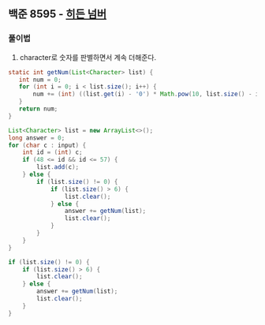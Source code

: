 ## 백준 8595 - [히든 넘버](https://www.acmicpc.net/problem/8595)
 
 
### 풀이법
 
1. character로 숫자를 판별하면서 계속 더해준다.
 
 ```JAVA
static int getNum(List<Character> list) {
    int num = 0;
    for (int i = 0; i < list.size(); i++) {
        num += (int) ((list.get(i) - '0') * Math.pow(10, list.size() - i - 1));
    }
    return num;
}
```

~~~JAVA
List<Character> list = new ArrayList<>();
long answer = 0;
for (char c : input) {
    int id = (int) c;
    if (48 <= id && id <= 57) {
        list.add(c);
    } else {
        if (list.size() != 0) {
            if (list.size() > 6) {
                list.clear();
            } else {
                answer += getNum(list);
                list.clear();
            }
        }
    }
}

if (list.size() != 0) {
    if (list.size() > 6) {
        list.clear();
    } else {
        answer += getNum(list);
        list.clear();
    }
}
~~~